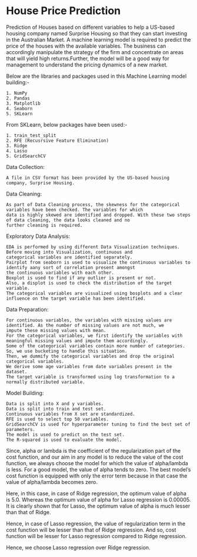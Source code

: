 # House Price Prediction
Prediction of Houses based on different variables to help a US-based housing company named Surprise Housing so that they can start investing in the Australian Market. A machine learning model is required to predict the price of the houses with the available variables. The business can accordingly manipulate the strategy of the firm and concentrate on areas that will yield high returns.Further, the model will be a good way for management to understand the pricing dynamics of a new market.

Below are the libraries and packages used in this Machine Learning model building:-

    1. NumPy
    2. Pandas
    3. Matplotlib
    4. Seaborn
    5. SKLearn

From SKLearn, below packages have been used:- 

    1. train_test_split
    2. RFE (Recusrsive Feature Elimination)
    3. Ridge
    4. Lasso
    5. GridSearchCV
   
Data Collection:

    A file in CSV format has been provided by the US-based housing company, Surprise Housing.
  
Data Cleaning:

    As part of Data Cleaning process, the skewness for the categorical variables have been checked. The variables for which 
    data is highly skewed are identified and dropped. With these two steps of data cleaning, the data looks cleaned and no 
    further cleaning is required.
    
Exploratory Data Analysis:

    EDA is performed by using different Data Visualization techniques. Before moving into Visualization, continuous and 
    categorical variables are identified separately.
    Pairplot from seaborn is used to visualize the continuous variables to identify aany sort of correlation present amongst
    the continuous variables with each other.
    Boxplot is used to find if any outlier is present or not. 
    Also, a displot is used to check the distribution of the target variable.
    The categorical variables are visualized using bosplots and a clear influence on the target variable has been identified.
    
Data Preparation:

    For continuous variables, the variables with missing values are identified. As the number of missing values are not much, we
    impute these missing values with mean.
    For the categorical variables, we first identify the variables with meaningful missing values and impute them accordingly.
    Some of the categorical variables contain more number of categories. So, we use bucketing to handle this situation.
    Then, we dummify the categorical variables and drop the original categorical variables.
    We derive some age variables from date variables present in the dataset.
    The target variable is transformed using log transformation to a normally distributed variable.
    
Model Building:

    Data is split into X and y variables.
    Data is split into train and test set.
    Continuous variables from X set are standardized.
    RFE is used to select top 50 variables.
    GridSearchCV is used for hyperparameter tuning to find the best set of parameters.
    The model is used to predict on the test set. 
    The R-squared is used to evaluate the model.
    

Since, alpha or lambda is the coefficient of the regularization part of the cost function, and our aim in any model is to reduce the value of the cost function, we always choose the model for which the value of alpha/lambda is less. For a good model, the value of alpha tends to zero. The best model’s cost function is equipped with only the error term because in that case the value of alpha/lambda becomes zero.

Here, in this case, in case of Ridge regression, the optimum value of alpha is 5.0. Whereas the optimum value of alpha for Lasso regression is 0.00005. It is clearly shown that for Lasso, the optimum value of alpha is much lesser than that of Ridge.

Hence, in case of Lasso regression, the value of regularization term in the cost function will be lesser than that of Ridge regression. And so, cost function will be lesser for Lasso regression compared to Ridge regression.

Hence, we choose Lasso regression over Ridge regression.
